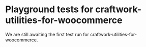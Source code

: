 # Playground tests for craftwork-utilities-for-woocommerce
We are still awaiting the first test run for craftwork-utilities-for-woocommerce.
